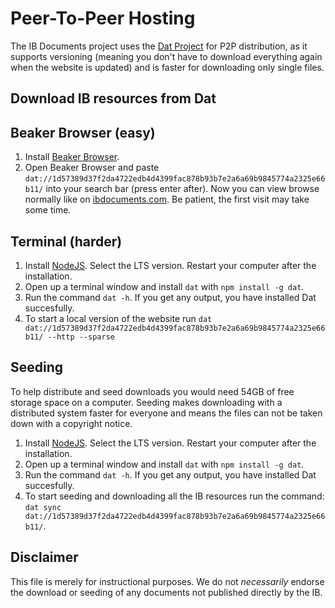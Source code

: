 # Peer-To-Peer Hosting

The IB Documents project uses the [Dat Project](https://dat.foundation/) for P2P
 distribution, as it supports versioning (meaning you don't have to download 
 everything again when the website is updated) and is faster for downloading 
 only single files.

## Download IB resources from Dat

## Beaker Browser (easy)

1. Install [Beaker Browser](https://beakerbrowser.com/install/).
2. Open Beaker Browser and paste 
`dat://1d57389d37f2da4722edb4d4399fac878b93b7e2a6a69b9845774a2325e66b11/` into 
your search bar (press enter 
after). Now you can view browse normally like on 
[ibdocuments.com](https://ibdocuments.com/). Be patient, the first visit may 
take some time.

## Terminal (harder)

1. Install [NodeJS](https://nodejs.org/en). Select the LTS version. Restart 
your computer after the installation.
2. Open up a terminal window and install `dat` with `npm install -g dat`.
3. Run the command `dat -h`. If you get any output, you have installed Dat 
succesfully.
4. To start a local version of the website run 
`dat dat://1d57389d37f2da4722edb4d4399fac878b93b7e2a6a69b9845774a2325e66b11/ --http --sparse`

## Seeding

To help distribute and seed downloads you would need 54GB of free storage space 
on a computer. Seeding makes downloading with a distributed system faster for 
everyone and means the files can not be taken down with a copyright notice. 

1. Install [NodeJS](https://nodejs.org/en). Select the LTS version. Restart 
your computer after the installation.
2. Open up a terminal window and install `dat` with `npm install -g dat`.
3. Run the command `dat -h`. If you get any output, you have installed Dat 
succesfully.
4. To start seeding and downloading all the IB resources run the command: 
`dat sync dat://1d57389d37f2da4722edb4d4399fac878b93b7e2a6a69b9845774a2325e66b11/`.

## Disclaimer

This file is merely for instructional purposes. We do not _necessarily_ endorse
 the download or seeding of any documents not published directly by the IB.  